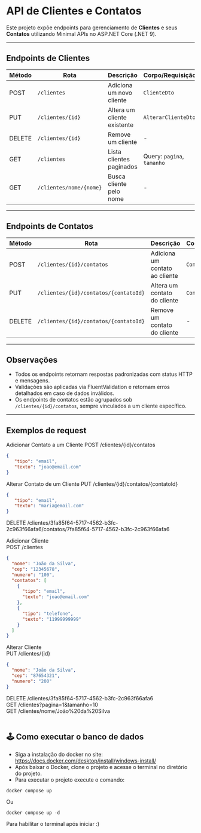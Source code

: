 # API de Clientes e Contatos

Este projeto expõe endpoints para gerenciamento de **Clientes** e seus **Contatos** utilizando Minimal APIs no ASP.NET Core (.NET 9).

---

## Endpoints de Clientes

| Método | Rota                      | Descrição                        | Corpo/Requisição         |
|--------|---------------------------|----------------------------------|--------------------------|
| POST   | `/clientes`               | Adiciona um novo cliente         | `ClienteDto`             |
| PUT    | `/clientes/{id}`          | Altera um cliente existente      | `AlterarClienteDto`      |
| DELETE | `/clientes/{id}`          | Remove um cliente                | -                        |
| GET    | `/clientes`               | Lista clientes paginados         | Query: `pagina`, `tamanho`|
| GET    | `/clientes/nome/{nome}`   | Busca cliente pelo nome          | -                        |

---

## Endpoints de Contatos

| Método | Rota                                      | Descrição                          | Corpo/Requisição   |
|--------|-------------------------------------------|------------------------------------|--------------------|
| POST   | `/clientes/{id}/contatos`                 | Adiciona um contato ao cliente     | `ContatoDto`       |
| PUT    | `/clientes/{id}/contatos/{contatoId}`     | Altera um contato do cliente       | `ContatoDto`       |
| DELETE | `/clientes/{id}/contatos/{contatoId}`     | Remove um contato do cliente       | -                  |

---

## Observações

- Todos os endpoints retornam respostas padronizadas com status HTTP e mensagens.
- Validações são aplicadas via FluentValidation e retornam erros detalhados em caso de dados inválidos.
- Os endpoints de contatos estão agrupados sob `/clientes/{id}/contatos`, sempre vinculados a um cliente específico.

---
## Exemplos de request

Adicionar Contato a um Cliente
POST /clientes/{id}/contatos

```json
{
   "tipo": "email",
   "texto": "joao@email.com"
}
```
Alterar Contato de um Cliente
PUT /clientes/{id}/contatos/{contatoId}

```json
{
   "tipo": "email",
   "texto": "maria@email.com"
}
```

DELETE /clientes/3fa85f64-5717-4562-b3fc-2c963f66afa6/contatos/7fa85f64-5717-4562-b3fc-2c963f66afa6


Adicionar Cliente<br>
POST /clientes

```json
{
  "nome": "João da Silva",
  "cep": "12345678",
  "numero": "100",
  "contatos": [
    {
      "tipo": "email",
      "texto": "joao@email.com"
    },
    {
      "tipo": "telefone",
      "texto": "11999999999"
    }
  ]
}
```

Alterar Cliente<br>
PUT /clientes/{id}

```json
{
  "nome": "João da Silva",
  "cep": "87654321",
  "numero": "200"
}
```


DELETE /clientes/3fa85f64-5717-4562-b3fc-2c963f66afa6 <br>
GET /clientes?pagina=1&tamanho=10<br>
GET /clientes/nome/João%20da%20Silva<br>
<br>

## 🕹 Como executar o banco de dados 
- Siga a instalação do docker no site: https://docs.docker.com/desktop/install/windows-install/
- Após baixar o Docker, clone o projeto e acesse o terminal no diretório do projeto.
- Para executar o projeto execute o comando:
```
docker compose up 
```
Ou 
```
docker compose up -d
```
Para habilitar o terminal após iniciar :)
